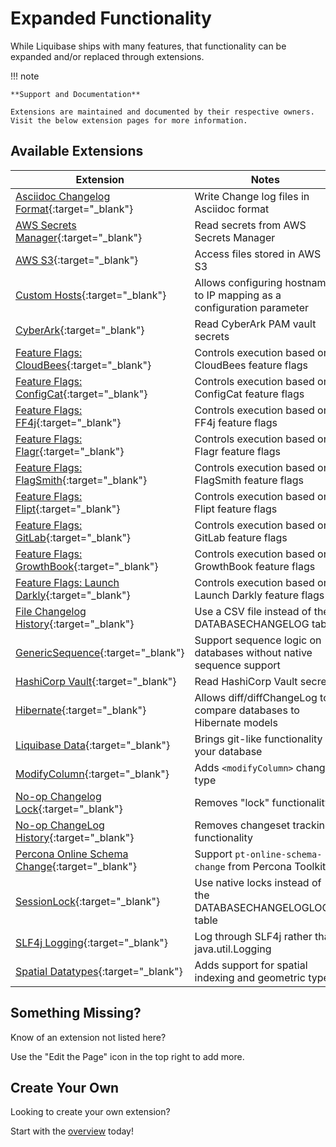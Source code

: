 # Expanded Functionality

While Liquibase ships with many features, that functionality can be expanded and/or replaced through extensions.

!!! note

    **Support and Documentation**
    
    Extensions are maintained and documented by their respective owners. Visit the below extension pages for more information.

## Available Extensions

| Extension                                                                                                                                     | Notes                                                                  |
|-----------------------------------------------------------------------------------------------------------------------------------------------|------------------------------------------------------------------------|
| [Asciidoc Changelog Format](https://florent.biville.net/liquibase-asciidoc/){:target="_blank"}                                                | Write Change log files in Asciidoc format                              |
| [AWS Secrets Manager](https://docs.liquibase.com/tools-integrations/extensions/secrets-management/aws-secrets-mgr.html){:target="_blank"}     | Read secrets from AWS Secrets Manager                                  |
| [AWS S3](https://docs.liquibase.com/tools-integrations/extensions/remote-files/s3.html){:target="_blank"}                                     | Access files stored in AWS S3                                          |
| [Custom Hosts](https://github.com/liquibase/custom-hosts-extension){:target="_blank"}                                                         | Allows configuring hostname to IP mapping as a configuration parameter |
| [CyberArk](https://docs.liquibase.com/tools-integrations/extensions/secrets-management/cyberark-pam-vault.html){:target="_blank"}             | Read CyberArk PAM vault secrets                                        |
| [Feature Flags: CloudBees](https://docs.liquibase.com/feature-flags/readmes/cloudbees%20feature%20management.html){:target="_blank"}          | Controls execution based on CloudBees feature flags                    |
| [Feature Flags: ConfigCat](https://docs.liquibase.com/feature-flags/readmes/configcat%20feature%20flags%20extension.html){:target="_blank"}   | Controls execution based on ConfigCat feature flags                    |
| [Feature Flags: FF4j](https://github.com/liquibase/ff4j-extension){:target="_blank"}                                                          | Controls execution based on FF4j feature flags                         |
| [Feature Flags: Flagr](https://github.com/liquibase/flagr-extension){:target="_blank"}                                                        | Controls execution based on Flagr feature flags                        |
| [Feature Flags: FlagSmith](https://docs.liquibase.com/feature-flags/readmes/flagsmith%20feature%20flags%20extension.html){:target="_blank"}   | Controls execution based on FlagSmith feature flags                    |
| [Feature Flags: Flipt](https://github.com/liquibase/flipt-extension){:target="_blank"}                                                        | Controls execution based on Flipt feature flags                        |
| [Feature Flags: GitLab](https://docs.liquibase.com/feature-flags/readmes/gitlab%20feature%20flags%20extension.html){:target="_blank"}         | Controls execution based on GitLab feature flags                       |
| [Feature Flags: GrowthBook](https://docs.liquibase.com/feature-flags/readmes/growthbook%20feature%20flags%20extension.html){:target="_blank"} | Controls execution based on GrowthBook feature flags                   |
| [Feature Flags: Launch Darkly](https://docs.liquibase.com/feature-flags/readmes/launchdarkly%20feature%20flags.html){:target="_blank"}        | Controls execution based on Launch Darkly feature flags                |
| [File Changelog History](https://github.com/liquibase/liquibase-filechangelog){:target="_blank"}                                              | Use a CSV file instead of the DATABASECHANGELOG table                  |
| [GenericSequence](https://github.com/liquibase/liquibase-sequencetable){:target="_blank"}                                                     | Support sequence logic on databases without native sequence support    |
| [HashiCorp Vault](https://docs.liquibase.com/tools-integrations/extensions/secrets-management/hashicorp-vault.html){:target="_blank"}         | Read HashiCorp Vault secrets                                           |
| [Hibernate](https://github.com/liquibase/liquibase-hibernate){:target="_blank"}                                                               | Allows diff/diffChangeLog to compare databases to Hibernate models     |
| [Liquibase Data](https://github.com/liquibase/liquibase-data){:target="_blank"}                                                               | Brings git-like functionality to your database                         |
| [ModifyColumn](https://github.com/liquibase/liquibase-modify-column){:target="_blank"}                                                        | Adds `<modifyColumn>` change type                                      |
| [No-op Changelog Lock](https://github.com/liquibase/liquibase-nochangeloglock){:target="_blank"}                                              | Removes "lock" functionality                                           |
| [No-op ChangeLog History](https://github.com/liquibase/liquibase-nochangelogupdate){:target="_blank"}                                         | Removes changeset tracking functionality                               |
| [Percona Online Schema Change](https://github.com/liquibase/liquibase-percona){:target="_blank"}                                              | Support `pt-online-schema-change` from Percona Toolkit                 |
| [SessionLock](https://github.com/blagerweij/liquibase-sessionlock){:target="_blank"}                                                          | Use native locks instead of the DATABASECHANGELOGLOCK table            |
| [SLF4j Logging](https://github.com/mattbertolini/liquibase-slf4j){:target="_blank"}                                                           | Log through SLF4j rather than java.util.Logging                        |
| [Spatial Datatypes](https://lonnyj.github.io/liquibase-spatial/){:target="_blank"}                                                            | Adds support for spatial indexing and geometric types                  |

## Something Missing?

Know of an extension not listed here?

Use the "Edit the Page" icon in the top right to add more.

## Create Your Own

Looking to create your own extension?

Start with the [overview](../extensions-overview/index.md) today!